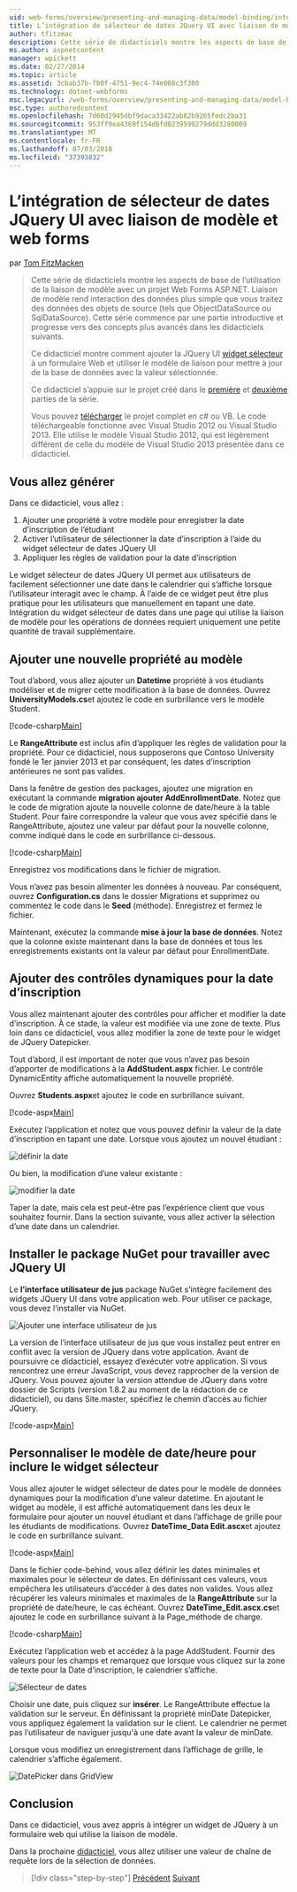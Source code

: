 ```yaml
---
uid: web-forms/overview/presenting-and-managing-data/model-binding/integrating-jquery-ui
title: L’intégration de sélecteur de dates JQuery UI avec liaison de modèle et web forms | Microsoft Docs
author: tfitzmac
description: Cette série de didacticiels montre les aspects de base de l’utilisation de la liaison de modèle avec un projet Web Forms ASP.NET. Liaison de modèle rend l’interaction des données plus simple-...
ms.author: aspnetcontent
manager: wpickett
ms.date: 02/27/2014
ms.topic: article
ms.assetid: 3cbab37b-fb0f-4751-9ec4-74e068c3f380
ms.technology: dotnet-webforms
msc.legacyurl: /web-forms/overview/presenting-and-managing-data/model-binding/integrating-jquery-ui
msc.type: authoredcontent
ms.openlocfilehash: 7d60d2945dbf9daca33422ab82b9265fedc2ba31
ms.sourcegitcommit: 953ff9ea4369f154d6fd0239599279ddd3280009
ms.translationtype: MT
ms.contentlocale: fr-FR
ms.lasthandoff: 07/03/2018
ms.locfileid: "37393832"
---
```

<a name="integrating-jquery-ui-datepicker-with-model-binding-and-web-forms"></a>L’intégration de sélecteur de dates JQuery UI avec liaison de modèle et web forms
====================
par [Tom FitzMacken](https://github.com/tfitzmac)

> Cette série de didacticiels montre les aspects de base de l’utilisation de la liaison de modèle avec un projet Web Forms ASP.NET. Liaison de modèle rend interaction des données plus simple que vous traitez des données des objets de source (tels que ObjectDataSource ou SqlDataSource). Cette série commence par une partie introductive et progresse vers des concepts plus avancés dans les didacticiels suivants.
> 
> Ce didacticiel montre comment ajouter la JQuery UI [widget sélecteur](http://jqueryui.com/datepicker/) à un formulaire Web et utiliser le modèle de liaison pour mettre à jour de la base de données avec la valeur sélectionnée.
> 
> Ce didacticiel s’appuie sur le projet créé dans le [première](retrieving-data.md) et [deuxième](updating-deleting-and-creating-data.md) parties de la série.
> 
> Vous pouvez [télécharger](https://go.microsoft.com/fwlink/?LinkId=286116) le projet complet en c# ou VB. Le code téléchargeable fonctionne avec Visual Studio 2012 ou Visual Studio 2013. Elle utilise le modèle Visual Studio 2012, qui est légèrement différent de celle du modèle de Visual Studio 2013 présentée dans ce didacticiel.


## <a name="what-youll-build"></a>Vous allez générer

Dans ce didacticiel, vous allez :

1. Ajouter une propriété à votre modèle pour enregistrer la date d’inscription de l’étudiant
2. Activer l’utilisateur de sélectionner la date d’inscription à l’aide du widget sélecteur de dates JQuery UI
3. Appliquer les règles de validation pour la date d’inscription

Le widget sélecteur de dates JQuery UI permet aux utilisateurs de facilement sélectionner une date dans le calendrier qui s’affiche lorsque l’utilisateur interagit avec le champ. À l’aide de ce widget peut être plus pratique pour les utilisateurs que manuellement en tapant une date. Intégration du widget sélecteur de dates dans une page qui utilise la liaison de modèle pour les opérations de données requiert uniquement une petite quantité de travail supplémentaire.

## <a name="add-a-new-property-to-the-model"></a>Ajouter une nouvelle propriété au modèle

Tout d’abord, vous allez ajouter un **Datetime** propriété à vos étudiants modéliser et de migrer cette modification à la base de données. Ouvrez **UniversityModels.cs**et ajoutez le code en surbrillance vers le modèle Student.

[!code-csharp[Main](integrating-jquery-ui/samples/sample1.cs?highlight=16-18)]

Le **RangeAttribute** est inclus afin d’appliquer les règles de validation pour la propriété. Pour ce didacticiel, nous supposerons que Contoso University fondé le 1er janvier 2013 et par conséquent, les dates d’inscription antérieures ne sont pas valides.

Dans la fenêtre de gestion des packages, ajoutez une migration en exécutant la commande **migration ajouter AddEnrollmentDate**. Notez que le code de migration ajoute la nouvelle colonne de date/heure à la table Student. Pour faire correspondre la valeur que vous avez spécifié dans le RangeAttribute, ajoutez une valeur par défaut pour la nouvelle colonne, comme indiqué dans le code en surbrillance ci-dessous.

[!code-csharp[Main](integrating-jquery-ui/samples/sample2.cs?highlight=11)]

Enregistrez vos modifications dans le fichier de migration.

Vous n’avez pas besoin alimenter les données à nouveau. Par conséquent, ouvrez **Configuration.cs** dans le dossier Migrations et supprimez ou commentez le code dans le **Seed** (méthode). Enregistrez et fermez le fichier.

Maintenant, exécutez la commande **mise à jour la base de données**. Notez que la colonne existe maintenant dans la base de données et tous les enregistrements existants ont la valeur par défaut pour EnrollmentDate.

## <a name="add-dynamic-controls-for-enrollment-date"></a>Ajouter des contrôles dynamiques pour la date d’inscription

Vous allez maintenant ajouter des contrôles pour afficher et modifier la date d’inscription. À ce stade, la valeur est modifiée via une zone de texte. Plus loin dans ce didacticiel, vous allez modifier la zone de texte pour le widget de JQuery Datepicker.

Tout d’abord, il est important de noter que vous n’avez pas besoin d’apporter de modifications à la **AddStudent.aspx** fichier. Le contrôle DynamicEntity affiche automatiquement la nouvelle propriété.

Ouvrez **Students.aspx**et ajoutez le code en surbrillance suivant.

[!code-aspx[Main](integrating-jquery-ui/samples/sample3.aspx?highlight=13)]

Exécutez l’application et notez que vous pouvez définir la valeur de la date d’inscription en tapant une date. Lorsque vous ajoutez un nouvel étudiant :

![définir la date](integrating-jquery-ui/_static/image1.png)

Ou bien, la modification d’une valeur existante :

![modifier la date](integrating-jquery-ui/_static/image2.png)

Taper la date, mais cela est peut-être pas l’expérience client que vous souhaitez fournir. Dans la section suivante, vous allez activer la sélection d’une date dans un calendrier.

## <a name="install-nuget-package-to-work-with-jquery-ui"></a>Installer le package NuGet pour travailler avec JQuery UI

Le **l’interface utilisateur de jus** package NuGet s’intègre facilement des widgets JQuery UI dans votre application web. Pour utiliser ce package, vous devez l’installer via NuGet.

![Ajouter une interface utilisateur de jus](integrating-jquery-ui/_static/image3.png)

La version de l’interface utilisateur de jus que vous installez peut entrer en conflit avec la version de JQuery dans votre application. Avant de poursuivre ce didacticiel, essayez d’exécuter votre application. Si vous rencontrez une erreur JavaScript, vous devez rapprocher de la version de JQuery. Vous pouvez ajouter la version attendue de JQuery dans votre dossier de Scripts (version 1.8.2 au moment de la rédaction de ce didacticiel), ou dans Site.master, spécifiez le chemin d’accès au fichier JQuery.

[!code-aspx[Main](integrating-jquery-ui/samples/sample4.aspx)]

## <a name="customize-datetime-template-to-include-datepicker-widget"></a>Personnaliser le modèle de date/heure pour inclure le widget sélecteur

Vous allez ajouter le widget sélecteur de dates pour le modèle de données dynamiques pour la modification d’une valeur datetime. En ajoutant le widget au modèle, il est affiché automatiquement dans les deux le formulaire pour ajouter un nouvel étudiant et dans l’affichage de grille pour les étudiants de modifications. Ouvrez **DateTime\_Data Edit.ascx**et ajoutez le code en surbrillance suivant.

[!code-aspx[Main](integrating-jquery-ui/samples/sample5.aspx?highlight=3)]

Dans le fichier code-behind, vous allez définir les dates minimales et maximales pour le sélecteur de dates. En définissant ces valeurs, vous empêchera les utilisateurs d’accéder à des dates non valides. Vous allez récupérer les valeurs minimales et maximales de la **RangeAttribute** sur la propriété de date/heure, le cas échéant. Ouvrez **DateTime\_Edit.ascx.cs**et ajoutez le code en surbrillance suivant à la Page\_méthode de charge.

[!code-csharp[Main](integrating-jquery-ui/samples/sample6.cs?highlight=9-14)]

Exécutez l’application web et accédez à la page AddStudent. Fournir des valeurs pour les champs et remarquez que lorsque vous cliquez sur la zone de texte pour la Date d’inscription, le calendrier s’affiche.

![Sélecteur de dates](integrating-jquery-ui/_static/image4.png)

Choisir une date, puis cliquez sur **insérer**. Le RangeAttribute effectue la validation sur le serveur. En définissant la propriété minDate Datepicker, vous appliquez également la validation sur le client. Le calendrier ne permet pas l’utilisateur de naviguer jusqu'à une date avant la valeur de minDate.

Lorsque vous modifiez un enregistrement dans l’affichage de grille, le calendrier s’affiche également.

![DatePicker dans GridView](integrating-jquery-ui/_static/image5.png)

## <a name="conclusion"></a>Conclusion

Dans ce didacticiel, vous avez appris à intégrer un widget de JQuery à un formulaire web qui utilise la liaison de modèle.

Dans la prochaine [didacticiel](using-query-string-values-to-retrieve-data.md), vous allez utiliser une valeur de chaîne de requête lors de la sélection de données.

> [!div class="step-by-step"]
> [Précédent](sorting-paging-and-filtering-data.md)
> [Suivant](using-query-string-values-to-retrieve-data.md)
